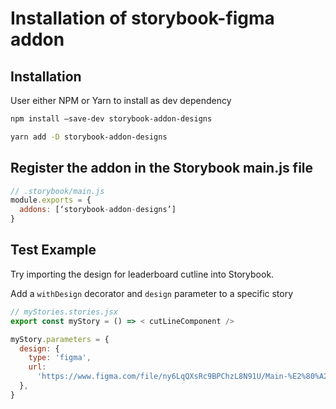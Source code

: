 
# Installation of storybook-figma addon

## Installation

User either NPM or Yarn to install as dev dependency

```bash
npm install —save-dev storybook-addon-designs
```
```bash
yarn add -D storybook-addon-designs
```

## Register the addon in the Storybook main.js file

```javascript
// .storybook/main.js
module.exports = {
  addons: [‘storybook-addon-designs’]
}
```

## Test Example
Try importing the design for leaderboard cutline into Storybook.

Add a `withDesign` decorator and `design` parameter to a specific story
```javascript
// myStories.stories.jsx
export const myStory = () => < cutLineComponent />

myStory.parameters = {
  design: {
    type: 'figma',
    url:
      'https://www.figma.com/file/ny6LqQXsRc9BPChzL8N91U/Main-%E2%80%A2-Web?node-id=1087%3A201896',
  },
}
```

